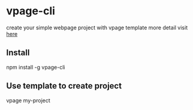 # vpage-cli

create your simple webpage project with vpage template
more detail visit [here](https://gitee.com/wavef/vpage)

## Install
npm install -g vpage-cli

## Use template to create project
vpage my-project